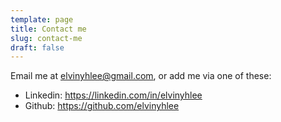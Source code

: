 ```yaml
---
template: page
title: Contact me
slug: contact-me
draft: false
---
```

Email me at [elvinyhlee@gmail.com](elvinyhlee@gmail.com), or add me via one of these:

* Linkedin: https://linkedin.com/in/elvinyhlee
* Github: https://github.com/elvinyhlee
